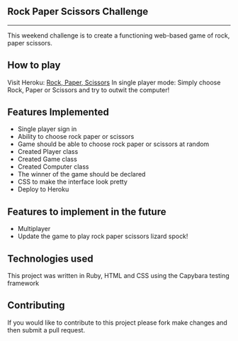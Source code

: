 Rock Paper Scissors Challenge
------------------------------
------------------------------

This weekend challenge is to create a functioning web-based game of rock, paper scissors.

How to play
-------------
Visit Heroku: [Rock, Paper, Scissors](https://pure-hollows-5308.herokuapp.com/)
In single player mode:
Simply choose Rock, Paper or Scissors and try to outwit the computer!

Features Implemented
---------------------
* Single player sign in
* Ability to choose rock paper or scissors
* Game should be able to choose rock paper or scissors at random
* Created Player class
* Created Game class
* Created Computer class
* The winner of the game should be declared
* CSS to make the interface look pretty
* Deploy to Heroku

Features to implement in the future
-----------------------------------
* Multiplayer
* Update the game to play rock paper scissors lizard spock!

Technologies used
-----------------
This project was written in Ruby, HTML and CSS using the Capybara testing framework

Contributing
---------------
If you would like to contribute to this project please fork make changes and then submit a pull request.

